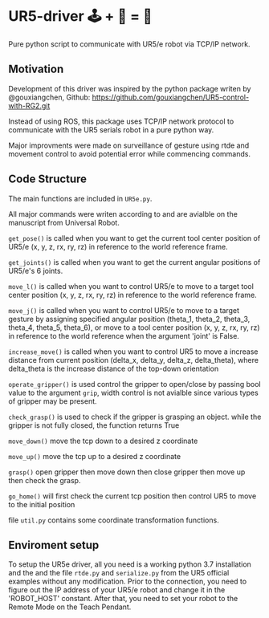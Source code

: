 # UR5-driver 🕹 + 🤖 = 🦾
Pure python script to communicate with UR5/e robot via TCP/IP network.

## Motivation

Development of this driver was inspired by the python package writen by @gouxiangchen, Github: https://github.com/gouxiangchen/UR5-control-with-RG2.git

Instead of using ROS, this package uses TCP/IP network protocol to communicate with the UR5 serials robot in a pure python way.

Major improvments were made on surveillance of gesture using rtde and movement control to avoid potential error while commencing commands.

## Code Structure
The main functions are included in ` UR5e.py `.

All major commands were writen according to and are avialble on the manuscript from Universal Robot.

`get_pose()` is called when you want to get the current tool center position of UR5/e (x, y, z, rx, ry, rz) in reference to the world reference frame.

`get_joints()` is called when you want to get the current angular positions of UR5/e's 6 joints.

`move_l()` is called when you want to control UR5/e to move to a target tool center position (x, y, z, rx, ry, rz) in reference to the world reference frame.

`move_j()` is called when you want to control UR5/e to move to a target gesture by assigning specified angular position (theta_1, theta_2, theta_3, theta_4, theta_5, theta_6), or move to a tool center position (x, y, z, rx, ry, rz) in reference to the world reference when the argument 'joint' is False.

`increase_move()` is called when you want to control UR5 to move a increase distance from current position (delta_x, delta_y, delta_z, delta_theta), where delta_theta is the increase distance of the top-down orientation

`operate_gripper()` is used control the gripper to open/close by passing bool value to the argument `grip`, width control is not avialble since various types of gripper may be present.

`check_grasp()` is used to check if the gripper is grasping an object. while the gripper is not fully closed, the function returns True

`move_down()` move the tcp down to a desired z coordinate

`move_up()` move the tcp up to a desired z coordinate

`grasp()` open gripper then move down then close gripper then move up then check the grasp.

`go_home()` will first check the current tcp position then control UR5 to move to the initial position

file `util.py` contains some coordinate transformation functions.

## Enviroment setup
To setup the UR5e driver, all you need is a working python 3.7 installation and the and the file `rtde.py` and `serialize.py` from the UR5 official examples without any modification. Prior to the connection, you need to figure out the IP address of your UR5/e robot and change it in the 'ROBOT_HOST' constant. After that, you need to set your robot to the Remote Mode on the Teach Pendant.
